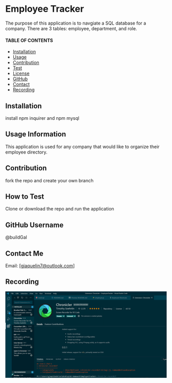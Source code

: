 # Employee Tracker
  The purpose of this application is to navgiate a SQL database for a company. There are 3 tables: employee, department, and role.

  #### TABLE OF CONTENTS 
  * [Installation](#Installation)
  * [Usage](#Usage)
  * [Contribution](#Contribution)
  * [Test](#Test)
  * [License](#License)
  * [GitHub](#GitHub)
  * [Contact](#Contact)
  * [Recording](#Recording)


  ## Installation
  install npm inquirer and npm mysql

  ## Usage Information
   This application is used for any company that would like to organize their employee directory. 

  ## Contribution 
  fork the repo and create your own branch 

  ## How to Test 
  Clone or download the repo and run the application 

  ## GitHub Username 
  @buildGal

  ## Contact Me 
  Email: [gjaquelin7@outlook.com]

  ## Recording
  ![Recording](./EmployeeTracker-1610372755183.gif)

